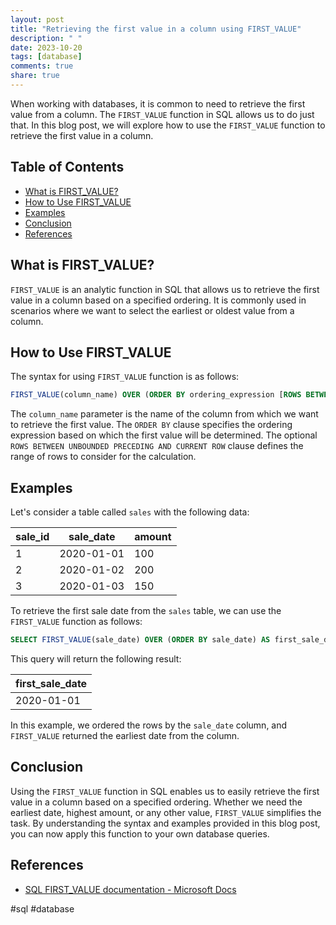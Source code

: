 ```yaml
---
layout: post
title: "Retrieving the first value in a column using FIRST_VALUE"
description: " "
date: 2023-10-20
tags: [database]
comments: true
share: true
---
```


When working with databases, it is common to need to retrieve the first value from a column. The `FIRST_VALUE` function in SQL allows us to do just that. In this blog post, we will explore how to use the `FIRST_VALUE` function to retrieve the first value in a column.

## Table of Contents
- [What is FIRST_VALUE?](#what-is-first-value)
- [How to Use FIRST_VALUE](#how-to-use-first-value)
- [Examples](#examples)
- [Conclusion](#conclusion)
- [References](#references)

## What is FIRST_VALUE?

`FIRST_VALUE` is an analytic function in SQL that allows us to retrieve the first value in a column based on a specified ordering. It is commonly used in scenarios where we want to select the earliest or oldest value from a column.

## How to Use FIRST_VALUE

The syntax for using `FIRST_VALUE` function is as follows:

```sql
FIRST_VALUE(column_name) OVER (ORDER BY ordering_expression [ROWS BETWEEN UNBOUNDED PRECEDING AND CURRENT ROW])
```

The `column_name` parameter is the name of the column from which we want to retrieve the first value. The `ORDER BY` clause specifies the ordering expression based on which the first value will be determined. The optional `ROWS BETWEEN UNBOUNDED PRECEDING AND CURRENT ROW` clause defines the range of rows to consider for the calculation.

## Examples

Let's consider a table called `sales` with the following data:

| sale_id | sale_date  | amount |
|---------|------------|--------|
| 1       | 2020-01-01 | 100    |
| 2       | 2020-01-02 | 200    |
| 3       | 2020-01-03 | 150    |

To retrieve the first sale date from the `sales` table, we can use the `FIRST_VALUE` function as follows:

```sql
SELECT FIRST_VALUE(sale_date) OVER (ORDER BY sale_date) AS first_sale_date FROM sales;
```

This query will return the following result:

| first_sale_date |
|-----------------|
| 2020-01-01      |

In this example, we ordered the rows by the `sale_date` column, and `FIRST_VALUE` returned the earliest date from the column.

## Conclusion

Using the `FIRST_VALUE` function in SQL enables us to easily retrieve the first value in a column based on a specified ordering. Whether we need the earliest date, highest amount, or any other value, `FIRST_VALUE` simplifies the task. By understanding the syntax and examples provided in this blog post, you can now apply this function to your own database queries.

## References

- [SQL FIRST_VALUE documentation - Microsoft Docs](https://docs.microsoft.com/en-us/sql/t-sql/functions/first-value-transact-sql?view=sql-server-ver15)

#sql #database